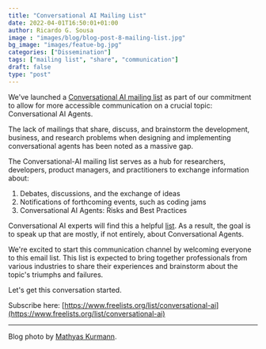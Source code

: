 ```yaml
---
title: "Conversational AI Mailing List"
date: 2022-04-01T16:50:01+01:00
author: Ricardo G. Sousa
image : "images/blog/blog-post-8-mailing-list.jpg"
bg_image: "images/featue-bg.jpg"
categories: ["Dissemination"]
tags: ["mailing list", "share", "communication"]
draft: false
type: "post"
---
```




We've launched a [Conversational AI mailing list](https://www.freelists.org/list/conversational-ai) as part of our commitment to allow for more accessible communication on a crucial topic: Conversational AI Agents.

The lack of mailings that share, discuss, and brainstorm the development, business, and research problems when designing and implementing conversational agents has been noted as a massive gap.

The Conversational-AI mailing list serves as a hub for researchers, developers, product managers, and practitioners to exchange information about:
1) Debates, discussions, and the exchange of ideas
2) Notifications of forthcoming events, such as coding jams
3) Conversational AI Agents: Risks and Best Practices

Conversational AI experts will find this a helpful [list](https://www.freelists.org/list/conversational-ai). As a result, the goal is to speak up that are mostly, if not entirely, about Conversational Agents.

We're excited to start this communication channel by welcoming everyone to this email list. This list is expected to bring together professionals from various industries to share their experiences and brainstorm about the topic's triumphs and failures.

Let's get this conversation started.


Subscribe here: [https://www.freelists.org/list/conversational-ai](https://www.freelists.org/list/conversational-ai)


----
Blog photo by [Mathyas Kurmann](https://unsplash.com/@mathyaskurmann?utm_source=unsplash&utm_medium=referral&utm_content=creditCopyText).
